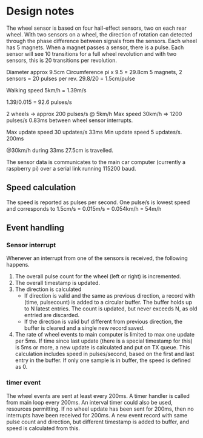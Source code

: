# Design notes

The wheel sensor is based on four hall-effect sensors, two on each rear wheel.
With two sensors on a wheel, the direction of rotation can detected through the phase difference between signals from the sensors.
Each wheel has 5 magnets. When a magnet passes a sensor, there is a pulse.
Each sensor will see 10 transitions for a full wheel revolution and with two sensors, this is 20 transitions per revolution.

Diameter approx 9.5cm
Circumference pi x 9.5 = 29.8cm
5 magnets, 2 sensors = 20 pulses per rev.
29.8/20 = 1.5cm/pulse

Walking speed 5km/h = 1.39m/s

1.39/0.015 = 92.6 pulses/s

2 wheels -> approx 200 pulses/s @ 5km/h
Max speed 30km/h => 1200 pulses/s
0.83ms between wheel sensor interrupts.

Max update speed 30 updates/s  33ms
Min update speed 5 updates/s.  200ms

@30km/h during 33ms 27.5cm is travelled.


The sensor data is communicates to the main car computer (currently a raspberry pi) over a serial link running 115200 baud.

## Speed calculation
The speed is reported as pulses per second. One pulse/s is lowest speed and corresponds to 1.5cm/s = 0.015m/s = 0.054km/h = 54m/h

## Event handling

### Sensor interrupt
Whenever an interrupt from one of the sensors is received, the following happens.

1. The overall pulse count for the wheel (left or right) is incremented.
2. The overall timestamp is updated.
3. The direction is calculated
   * If direction is valid and the same as previous direction, a record with (time, pulsecount) is added to a circular buffer. The buffer holds up to N latest entries. The count is updated, but never exceeds N, as old entried are discarded.
   * If the direction is valid buf different from previous direction, the buffer is cleared and a single new record saved.
4. The rate of wheel events to main computer is limited to max one update per 5ms. If time since last update (there is a special timestamp for this) is 5ms or more, a new update is calculated and put on TX queue. This calculation includes speed in pulses/second, based on the first and last entry in the buffer. If only one sample is in buffer, the speed is defined as 0.

### timer event
The wheel events are sent at least every 200ms. A timer handler is called from main loop every 200ms. An interval timer could also be used, resources permitting.
If no wheel update has been sent for 200ms, then no interrupts have been received for 200ms.
A new event record with same pulse count and direction, but different timestamp is added to buffer, and speed is calculated from this.

